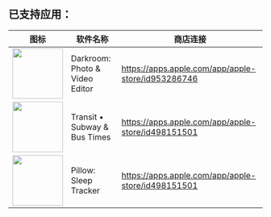 ## 已支持应用：

|图标| 软件名称      | 商店连接 |
| ----------- | ----------- | ----------- |
|<img src="https://is1-ssl.mzstatic.com/image/thumb/Purple116/v4/6c/75/37/6c7537d8-48a4-3fae-31a8-174ba5b0157b/AppIcon-0-2x-4-85-220.png/460x0w.webp" width="100" height="100"/>| Darkroom: Photo & Video Editor      | https://apps.apple.com/app/apple-store/id953286746       |
|<img src="https://is1-ssl.mzstatic.com/image/thumb/Purple116/v4/6c/75/37/6c7537d8-48a4-3fae-31a8-174ba5b0157b/AppIcon-0-2x-4-85-220.png/460x0w.webp" width="100" height="100"/>| Transit • Subway & Bus Times   | https://apps.apple.com/app/apple-store/id498151501        |
|<img src="https://is1-ssl.mzstatic.com/image/thumb/Purple116/v4/6c/75/37/6c7537d8-48a4-3fae-31a8-174ba5b0157b/AppIcon-0-2x-4-85-220.png/460x0w.webp" width="100" height="100"/>| Pillow: Sleep Tracker   | https://apps.apple.com/app/apple-store/id498151501        |

